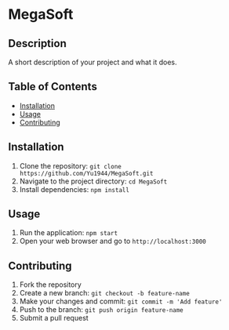 # MegaSoft

## Description
A short description of your project and what it does.

## Table of Contents
- [Installation](#installation)
- [Usage](#usage)
- [Contributing](#contributing)

## Installation
1. Clone the repository: `git clone https://github.com/Yu1944/MegaSoft.git`
2. Navigate to the project directory: `cd MegaSoft`
3. Install dependencies: `npm install`

## Usage
1. Run the application: `npm start`
2. Open your web browser and go to `http://localhost:3000`

## Contributing
1. Fork the repository
2. Create a new branch: `git checkout -b feature-name`
3. Make your changes and commit: `git commit -m 'Add feature'`
4. Push to the branch: `git push origin feature-name`
5. Submit a pull request
